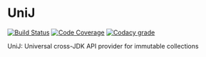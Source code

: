 # UniJ

[![Build Status](https://travis-ci.com/tlinkowski/UniJ.svg?branch=master)](https://travis-ci.com/tlinkowski/UniJ)
[![Code Coverage](https://img.shields.io/codecov/c/github/tlinkowski/UniJ.svg)](https://codecov.io/gh/tlinkowski/UniJ)
[![Codacy grade](https://img.shields.io/codacy/grade/dce6004af0d44fb7939ec3f377fe0bbe.svg)](https://app.codacy.com/project/tlinkowski/UniJ/dashboard)

UniJ: Universal cross-JDK API provider for immutable collections
